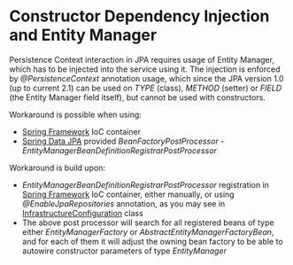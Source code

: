# Constructor Dependency Injection and Entity Manager

Persistence Context interaction in JPA requires usage of Entity Manager, which has to be injected
into the service using it. The injection is enforced by *@PersistenceContext* annotation usage, which since
the JPA version 1.0 (up to current 2.1) can be used on *TYPE* (class), *METHOD* (setter)
or *FIELD* (the Entity Manager field itself), but cannot be used with constructors.

Workaround is possible when using:

- [Spring Framework](http://projects.spring.io/spring-framework/) IoC container
- [Spring Data JPA](http://projects.spring.io/spring-data-jpa/) provided *BeanFactoryPostProcessor* - *EntityManagerBeanDefinitionRegistrarPostProcessor*

Workaround is build upon:

- *EntityManagerBeanDefinitionRegistrarPostProcessor* registration in [Spring Framework](http://projects.spring.io/spring-framework/) IoC container,
either manually, or using *@EnableJpaRepositories* annotation, as you may see in [InfrastructureConfiguration](src/main/java/com/blogspot/vardlokkur/config/InfrastructureConfiguration.java) class
- The above post processor will search for all registered beans of type either *EntityManagerFactory* or *AbstractEntityManagerFactoryBean*,
and for each of them it will adjust the owning bean factory to be able to autowire constructor parameters of type *EntityManager*


